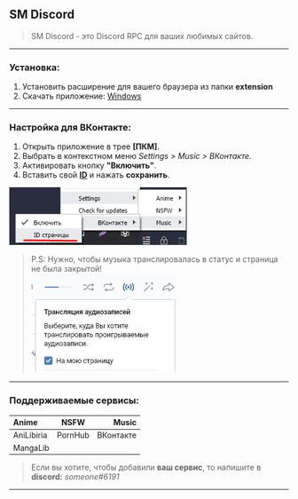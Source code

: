 ## SM Discord
>SM Discord - это Discord RPC для ваших любимых сайтов.

---
### Установка:
1. Установить расширение для вашего браузера из папки **extension**
2. Скачать приложение:
[Windows](https://github.com/DivineGSocketUser/SM-Discord/releases/lastest "Windows")
---
### Настройка для ВКонтакте:

1. Открыть приложение в трее **[ПКМ]**.
2. Выбрать в контекстном меню *Settings > Music > ВКонтакте.*
3. Активировать кнопку **"Включить"**.
4. Вставить свой **[ID](http://regvk.com/id/)** и нажать **сохранить**.

![Settings](./images/settings.png)

>P.S: Нужно, чтобы музыка транслировалась в статус и страница не была закрытой!  
![status](./images/status.png)

---

### Поддерживаемые сервисы:
| Anime      |  NSFW   |     Music |
| :--------- | :-----: | --------: |
| AniLibiria | PornHub | ВКонтакте |
| MangaLib   |         |           |

>Если вы хотите, чтобы добавили **ваш сервис**, то напишите в **discord:** *someone#6191*

---
